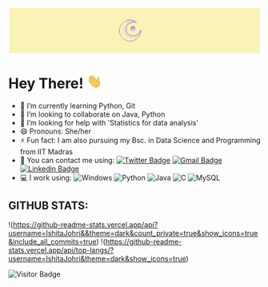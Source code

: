 [![Header](https://raw.githubusercontent.com/IshitaJohri/IshitaJohri/master/Header03.jpg
"Header")](https://github.com/IshitaJohri/IshitaJohri/blob/main/Header03.jpg)

# Hey There! <img src="https://raw.githubusercontent.com/Ishitajohri/IshitaJohri/master/wave.gif" width="30px">

- 🌱 I’m currently learning Python, Git
- 👯 I’m looking to collaborate on Java, Python 
- 🤔 I’m looking for help with 'Statistics for data analysis'
- 😄 Pronouns: She/her
- ⚡ Fun fact: I am also pursuing my Bsc. in Data Science and Programming from IIT Madras
- 🤙 You can contact me using: [![Twitter Badge](https://img.shields.io/badge/-IshitaJohri-blue?style=flat&logo=Twitter&logoColor=white&link=https://twitter.com/IshitaJohri_20/)](https://twitter.com/IshitaJohri_20/) [![Gmail Badge](https://img.shields.io/badge/-ishitajohri.ij@gmail.com-c14438?style=flat&logo=Gmail&logoColor=white&link=mailto:15203012@iubat.edu)](mailto:ishitajohri.ij@gmail.com) [![Linkedin Badge](https://img.shields.io/badge/-ishitajohri-blue?style=flat&logo=Linkedin&logoColor=white&link=https://www.linkedin.com/in/ishitajohri/)](https://www.linkedin.com/in/ishitajohri/)
- 💻 I work using:
![Windows](https://img.shields.io/badge/OS:-Windows-black?style=flat&logo=Windows)
![Python](https://img.shields.io/badge/-Python-black?style=flat&logo=Python)
![Java](https://img.shields.io/badge/-java-E34A86?style=flat&logo=java)
![C](https://img.shields.io/badge/-C-00599C?style=flat&logo=c)
![MySQL](https://img.shields.io/badge/-MySQL-black?style=flat&logo=mysql)

## GITHUB STATS:
!(https://github-readme-stats.vercel.app/api?username=IshitaJohri&&theme=dark&count_private=true&show_icons=true&include_all_commits=true)
!(https://github-readme-stats.vercel.app/api/top-langs/?username=IshitaJohri&theme=dark&show_icons=true)

![Visitor Badge](https://visitor-badge.laobi.icu/badge?page_id=IshitaJohri.IshitaJohri)

<!--
**IshitaJohri/IshitaJohri** is a ✨ _special_ ✨ repository because its `README.md` (this file) appears on your GitHub profile.
- 📫 How to reach me: You can contact me through my email "ishitajohri.ij@gmail.com"
- 🔭 I’m currently working on 
- 💬 Ask me about ...
![](https://img.shields.io/badge/Code-Python-informational?style=flat&logo=python&logoColor=white&color=2bbc8a)
![](https://img.shields.io/badge/Code-Java-informational?style=flat&logo=java&logoColor=white&color=2bbc8a)
![](https://img.shields.io/badge/Code-C-informational?style=flat&logo=C&logoColor=white&color=2bbc8a)
-->
